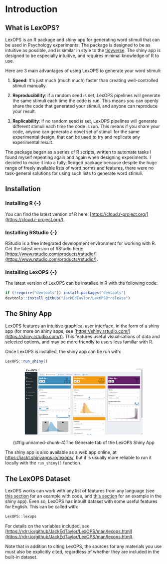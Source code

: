 
# Introduction

## What is LexOPS?

LexOPS is an R package and shiny app for generating word stimuli that can be used in Psychology experiments. The package is designed to be as intuitive as possible, and is similar in style to the [tidyverse](https://www.tidyverse.org/). The shiny app is designed to be especially intuitive, and requires minimal knowledge of R to use.

Here are 3 main advantages of using LexOPS to generate your word stimuli:

1. **Speed**: It's just much (much much) faster than creating well-controlled stimuli manually.

2. **Reproducibility**: if a random seed is set, LexOPS pipelines will generate the same stimuli each time the code is run. This means you can openly share the code that generated your stimuli, and anyone can reproduce your result.

3. **Replicability**: if no random seed is set, LexOPS pipelines will generate different stimuli each time the code is run. This means if you share your code, anyone can generate a novel set of stimuli for the same experimental design, that can be used to try and replicate any experimental result.

The package began as a series of R scripts, written to automate tasks I found myself repeating again and again when designing experiments. I decided to make it into a fully-fledged package because despite the huge range of freely available lists of word norms and features, there were no task-general solutions for using such lists to generate word stimuli.

## Installation

### Installing R {-}

You can find the latest version of R here: [https://cloud.r-project.org/](https://cloud.r-project.org/).

### Installing RStudio {-}

RStudio is a free integrated development environment for working with R. Get the latest version of RStudio here: [https://www.rstudio.com/products/rstudio/](https://www.rstudio.com/products/rstudio/).

### Installing LexOPS {-}

The latest version of LexOPS can be installed in R with the following code:


```r
if (!require("devtools")) install.packages("devtools")
devtools::install_github("JackEdTaylor/LexOPS@*release")
```

## The Shiny App

LexOPS features an intuitive graphical user interface, in the form of a shiny app (for more on shiny apps, see [https://shiny.rstudio.com/](https://shiny.rstudio.com/)). This features useful visualisations of data and selected options, and may be more friendly to users less familiar with R.

Once LexOPS is installed, the shiny app can be run with:


```r
LexOPS::run_shiny()
```

<div class="figure" style="text-align: center">
<img src="./images/shiny-preview.png" alt="The Generate tab of the LexOPS Shiny App" width="75%" height="75%" />
<p class="caption">(\#fig:unnamed-chunk-4)The Generate tab of the LexOPS Shiny App</p>
</div>

<div class="info">
<p>The shiny app is also available as a web app online, at <a href="https://jackt.shinyapps.io/lexops/">https://jackt.shinyapps.io/lexops/</a>, but it is usually more reliable to run it locally with the <code>run_shiny()</code> function.</p>
</div>

## The LexOPS Dataset

LexOPS works can work with any list of features from any language (see [this section](the-generate-pipeline.html#custom-dataframes) for an example with code, and [this section](lexops-shiny-app.html#custom-variables) for an example in the shiny app). Even so, LexOPS has inbuilt dataset with some useful features for English. This can be called with:


```r
LexOPS::lexops
```

For details on the variables included, see [https://rdrr.io/github/JackEdTaylor/LexOPS/man/lexops.html](https://rdrr.io/github/JackEdTaylor/LexOPS/man/lexops.html).

Note that in addition to citing LexOPS, the sources for any materials you use must also be explicitly cited, regardless of whether they are included in the built-in dataset.
